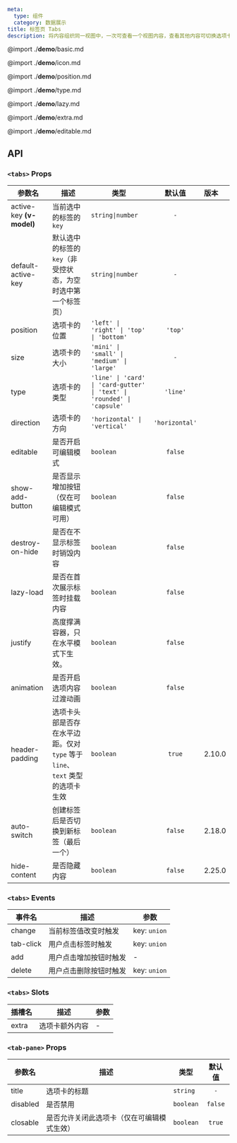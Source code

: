 ```yaml
meta:
  type: 组件
  category: 数据展示
title: 标签页 Tabs
description: 将内容组织同一视图中，一次可查看一个视图内容，查看其他内容可切换选项卡查看。
```

@import ./__demo__/basic.md

@import ./__demo__/icon.md

@import ./__demo__/position.md

@import ./__demo__/type.md

@import ./__demo__/lazy.md

@import ./__demo__/extra.md

@import ./__demo__/editable.md

## API


### `<tabs>` Props

|参数名|描述|类型|默认值|版本|
|---|---|---|:---:|:---|
|active-key **(v-model)**|当前选中的标签的 `key`|`string\|number`|`-`||
|default-active-key|默认选中的标签的`key`（非受控状态，为空时选中第一个标签页）|`string\|number`|`-`||
|position|选项卡的位置|`'left' \| 'right' \| 'top' \| 'bottom'`|`'top'`||
|size|选项卡的大小|`'mini' \| 'small' \| 'medium' \| 'large'`|`-`||
|type|选项卡的类型|`'line' \| 'card' \| 'card-gutter' \| 'text' \| 'rounded' \| 'capsule'`|`'line'`||
|direction|选项卡的方向|`'horizontal' \| 'vertical'`|`'horizontal'`||
|editable|是否开启可编辑模式|`boolean`|`false`||
|show-add-button|是否显示增加按钮（仅在可编辑模式可用）|`boolean`|`false`||
|destroy-on-hide|是否在不显示标签时销毁内容|`boolean`|`false`||
|lazy-load|是否在首次展示标签时挂载内容|`boolean`|`false`||
|justify|高度撑满容器，只在水平模式下生效。|`boolean`|`false`||
|animation|是否开启选项内容过渡动画|`boolean`|`false`||
|header-padding|选项卡头部是否存在水平边距。仅对 `type` 等于 `line`、`text` 类型的选项卡生效|`boolean`|`true`|2.10.0|
|auto-switch|创建标签后是否切换到新标签（最后一个）|`boolean`|`false`|2.18.0|
|hide-content|是否隐藏内容|`boolean`|`false`|2.25.0|
### `<tabs>` Events

|事件名|描述|参数|
|---|---|---|
|change|当前标签值改变时触发|key: `union`|
|tab-click|用户点击标签时触发|key: `union`|
|add|用户点击增加按钮时触发|-|
|delete|用户点击删除按钮时触发|key: `union`|
### `<tabs>` Slots

|插槽名|描述|参数|
|---|:---:|---|
|extra|选项卡额外内容|-|




### `<tab-pane>` Props

|参数名|描述|类型|默认值|
|---|---|---|:---:|
|title|选项卡的标题|`string`|`-`|
|disabled|是否禁用|`boolean`|`false`|
|closable|是否允许关闭此选项卡（仅在可编辑模式生效）|`boolean`|`true`|



